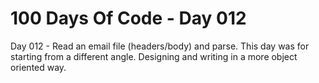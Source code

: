 # 100 Days Of Code - Day 012

Day 012 -  Read an email file (headers/body) and parse.
    This day was for starting from a different angle.  Designing and writing in a more object oriented way.
